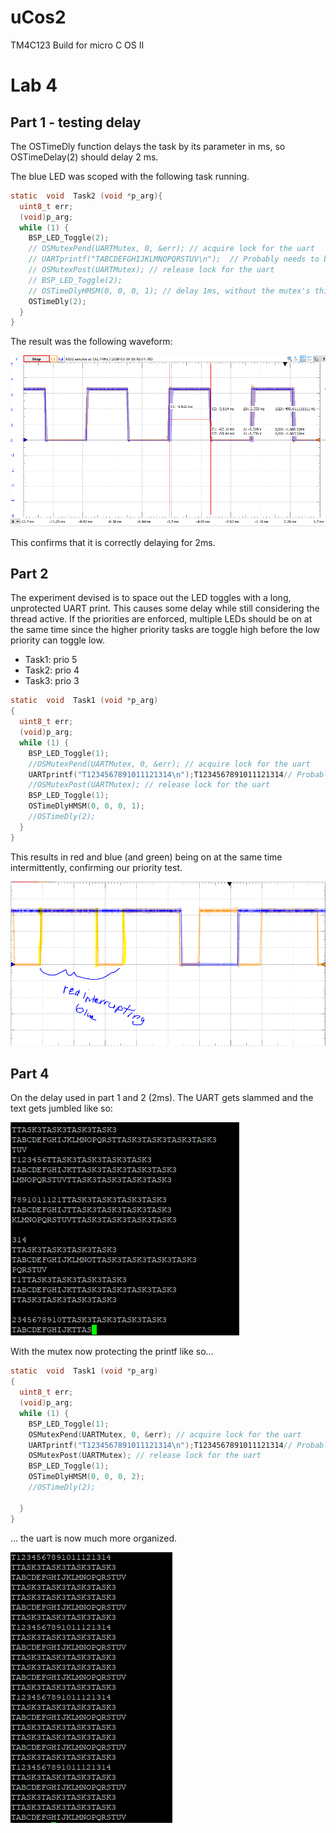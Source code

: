 # uCos2
TM4C123 Build for micro C OS II


# Lab 4

## Part 1 - testing delay
The OSTimeDly function delays the task by its parameter in ms, so OSTimeDelay(2) should delay 2 ms. 

The blue LED was scoped with the following task running.

```c
static  void  Task2 (void *p_arg){
  uint8_t err;
  (void)p_arg;
  while (1) {              
    BSP_LED_Toggle(2);
    // OSMutexPend(UARTMutex, 0, &err); // acquire lock for the uart
    // UARTprintf("TABCDEFGHIJKLMNOPQRSTUV\n");  // Probably needs to be protected by semaphore
    // OSMutexPost(UARTMutex); // release lock for the uart
    // BSP_LED_Toggle(2);
    // OSTimeDlyHMSM(0, 0, 0, 1); // delay 1ms, without the mutex's this will make the UART's clash at 80MHz
    OSTimeDly(2);
  }
}
```

The result was the following waveform:

![alt text](doc/lab4_part1.png "Delay Test")

This confirms that it is correctly delaying for 2ms.

## Part 2

The experiment devised is to space out the LED toggles with a long, unprotected UART print. This causes some delay while still considering the thread active. If the priorities are enforced, multiple LEDs should be on at the same time since the higher priority tasks are toggle high before the low priority can toggle low.

* Task1: prio 5
* Task2: prio 4
* Task3: prio 3

```c
static  void  Task1 (void *p_arg)
{
  uint8_t err;
  (void)p_arg;
  while (1) {              
    BSP_LED_Toggle(1);
    //OSMutexPend(UARTMutex, 0, &err); // acquire lock for the uart
    UARTprintf("T1234567891011121314\n");T1234567891011121314// Probably needs to be protected by semaphore
    //OSMutexPost(UARTMutex); // release lock for the uart
    BSP_LED_Toggle(1);
    OSTimeDlyHMSM(0, 0, 0, 1);
    //OSTimeDly(2);
  }
}
```

This results in red and blue (and green) being on at the same time intermittently, confirming our priority test.

![alt text](doc/lab4_part2.png "Priority Test")

## Part 4

On the delay used in part 1 and 2 (2ms). The UART gets slammed and the text gets jumbled like so: 

![alt text](doc/lab4_nomutex.png "No Mutex Test")

With the mutex now protecting the printf like so... 

```c
static  void  Task1 (void *p_arg)
{
  uint8_t err;
  (void)p_arg;
  while (1) {              
    BSP_LED_Toggle(1);
    OSMutexPend(UARTMutex, 0, &err); // acquire lock for the uart
    UARTprintf("T1234567891011121314\n");T1234567891011121314// Probably needs to be protected by semaphore
    OSMutexPost(UARTMutex); // release lock for the uart
    BSP_LED_Toggle(1);
    OSTimeDlyHMSM(0, 0, 0, 2);
    //OSTimeDly(2);

  }
}
```

... the uart is now much more organized.

![alt text](doc/lab4_mutex.png "No Mutex Test")
